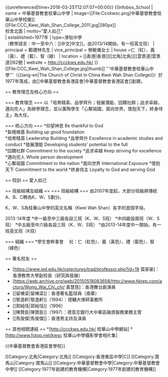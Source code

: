 {{unreferenced|time=2018-03-25T12:07:07+00:00}}
{{Infobox_School | name = 中華基督教會桂華山中學
| image=[[File:Ccckwsc.png|中華基督教會桂華山中學校徽]]<BR>[[File:CCC_Kwei_Wah_Shan_College_2011.jpg|280px]]<br>校舍北面
| motto=“愛人如己”<br>
| established=1977年
| type=津貼中學<br>（教學語言：中一至中六：[[中文|中文]]，由2013/14開始，有一班英文班）
| principal = 鄭禮林先生
| vice_principal = 勞敏儀女士
| house =仁（紅）、義（黃）、禮（藍）、智（綠）
| location = [[香港|香港]][[北角|北角]][[雲景道|雲景道]]62號
| website = http://ccckws.edu.hk/
}}
[[File:CCC_Kwei_Wah_Shan_College.jpg|thumb]]
'''中華基督教會桂華山中學'''（{{lang-en|The Church of Christ in China Kwei Wah Shan College}}）於1977年落成，由[[中華基督教會香港區會|中華基督教會香港區會]]創建。

== 教育理念及核心方向 ==

=== 教育理念 ===
以「培育精英、品學齊升；發展潛能、回饋社群；追求卓越，邁向完人」為辦學理念，並以薰陶學生「心繫祖國，面向世界，懷抱天下，終身侍主」為大任。

=== 核心方向 ===
*仰望神恩 Be thankful to God  
*紮穩根基 Building up good foundation  
*培育精英 Leadership Building 
*品學齊升 Excellence in academic studies and conduct 
*發展潛能 Developing students' potential to the full  
*回饋社群 Commitment to the society 
*追求卓越 Keep striving for excellence  
*邁向完人 Whole person development  
*心繫祖國 Commitment to the nation 
*面向世界 International Exposure 
*懷抱天下 Commitment to the world 
*終身侍主 Loyalty to God and serving God

== 校訓 ==
愛人如己

== 班級結構及組織 ==
=== 班級結構 ===
由2007年度起，大部分班級將傳統A、B、C轉為K、W、S劃分。

K、W、S為桂華山中學的英文名稱（Kwei Wah Shan）各字的首個字母。

2013-14年度
*中一級至中三級各設三班（K、W、S班）
*中四級設兩班（W、S班）
*中五級至中六級各設三班（K、W、S班）
*由2013-14年度中一開始，有一班英文班（K班）

=== 組織 ===
*學生會幹事會
　社：仁（紅色）、義（黃色）、禮（藍色）、智（綠色）

== 著名校友 == 
* [https://www.ied.edu.hk/cplectures/trad/professor.php?id=19 莫家豪]：香港教育大學副校長（研究與發展）
* [https://web.archive.org/web/20150518083658/http://www.hkrep.com/actors/Wong_Wai_Chi_chi/ 黃慧慈]：香港舞台劇演員
* [[留棟梁|留棟梁]]：香港著名籃球員（南華）
* [[黎逸軒|黎逸軒]]（1994）：德輔大律師事務所
* [[郭純恬|郭純恬]]（1996）
* [[陳贊臣|陳贊臣]]（1997）：德意志銀行大中華區融資服務業務主管
* [[馬俊傑|馬俊傑]]：香港男主持及演員

== 其他相關連結 ==
*[http://ccckws.edu.hk/ 桂華山中學網站]
*[http://www.fotop.net/kwsc 桂華山中學攝影學會相片集]

{{中華基督教會香港區會學校}}

[[Category:北角|Category:北角]]
[[Category:香港東區中學|C]]
[[Category:寶馬山|Category:寶馬山]]
[[Category:中華基督教會中學|Category:中華基督教會中學]]
[[Category:1977年創建的教育機構|Category:1977年創建的教育機構]]
